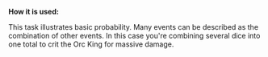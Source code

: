 **How it is used:**

This task illustrates basic probability.
Many events can be described as the combination of other events.
In this case you're combining several dice into one total to crit the Orc King for massive damage.
